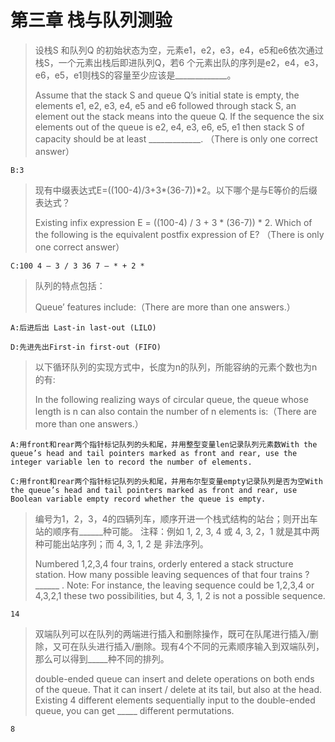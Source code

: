 # 第三章 栈与队列测验

> 设栈S 和队列Q 的初始状态为空，元素e1，e2，e3，e4，e5和e6依次通过栈S，一个元素出栈后即进队列Q，若6 个元素出队的序列是e2，e4，e3，e6，e5，e1则栈S的容量至少应该是_____________。
>
> Assume that the stack S and queue Q’s initial state is empty, the elements e1, e2, e3, e4, e5 and e6 followed through stack S, an element out the stack means into the queue Q. If the sequence the six elements out of the queue is e2, e4, e3, e6, e5, e1 then stack S of capacity should be at least _____________. （There is only one correct answer）

`B:3`

> 现有中缀表达式E=((100-4)/3+3*(36-7))*2。以下哪个是与E等价的后缀表达式？
>
> Existing infix expression E = ((100-4) / 3 + 3 * (36-7)) * 2. Which of the following is the equivalent postfix expression of E? （There is only one correct answer）

```
C:100 4 – 3 / 3 36 7 – * + 2 *
```

> 队列的特点包括：
>
> Queue’ features include:（There are more than one answers.）

```
A:后进后出 Last-in last-out (LILO)

D:先进先出First-in first-out (FIFO)
```

> 以下循环队列的实现方式中，长度为n的队列，所能容纳的元素个数也为n的有:
>
> In the following realizing ways of circular queue, the queue whose length is n can also contain the number of n elements is:（There are more than one answers.）

```
A:用front和rear两个指针标记队列的头和尾，并用整型变量len记录队列元素数With the queue’s head and tail pointers marked as front and rear, use the integer variable len to record the number of elements.

C:用front和rear两个指针标记队列的头和尾，并用布尔型变量empty记录队列是否为空With the queue’s head and tail pointers marked as front and rear, use Boolean variable empty record whether the queue is empty.
```

> 编号为1，2，3，4的四辆列车，顺序开进一个栈式结构的站台；则开出车站的顺序有______种可能。 注释：例如 1, 2, 3, 4 或 4, 3, 2，1 就是其中两种可能出站序列；而 4, 3, 1, 2 是 非法序列。
>
> Numbered 1,2,3,4 four trains, orderly entered a stack structure station. How many possible leaving sequences of that four trains ? ______ . Note: For instance, the leaving sequence could be 1,2,3,4 or 4,3,2,1 these two possibilities, but 4, 3, 1, 2 is not a possible sequence.

`14`

> 双端队列可以在队列的两端进行插入和删除操作，既可在队尾进行插入/删除，又可在队头进行插入/删除。现有4个不同的元素顺序输入到双端队列，那么可以得到_____种不同的排列。
>
> double-ended queue can insert and delete operations on both ends of the queue. That it can insert / delete at its tail, but also at the head. Existing 4 different elements sequentially input to the double-ended queue, you can get _____ different permutations.

`8`